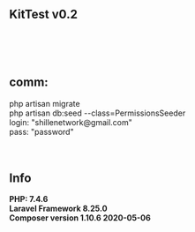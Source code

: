 <h2>KitTest v0.2</h2> <br>
<br><br>
<h2>comm:</h2>
php artisan migrate <br>
php artisan db:seed --class=PermissionsSeeder <br>
login: "shillenetwork@gmail.com" <br>
pass: "password" <br>
  <br> <br>
 
<h2>Info</h2>
<b>PHP: 7.4.6</b> <br>
<b>Laravel Framework 8.25.0</b> <br>
<b>Composer version 1.10.6 2020-05-06</b>
